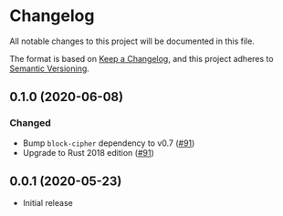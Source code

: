 # Changelog

All notable changes to this project will be documented in this file.

The format is based on [Keep a Changelog](https://keepachangelog.com/en/1.0.0/),
and this project adheres to [Semantic Versioning](https://semver.org/spec/v2.0.0.html).

## 0.1.0 (2020-06-08)
### Changed
- Bump `block-cipher` dependency to v0.7 ([#91])
- Upgrade to Rust 2018 edition ([#91])

[#91]: https://github.com/RustCrypto/block-ciphers/pull/91

## 0.0.1 (2020-05-23)
- Initial release
